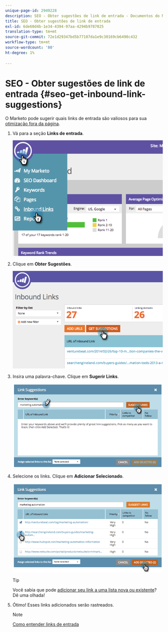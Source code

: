```yaml
---
unique-page-id: 2949228
description: SEO - Obter sugestões de link de entrada - Documentos do Marketo - Documentação do produto
title: SEO - Obter sugestões de link de entrada
exl-id: 6de60d4b-1e34-4394-97aa-4294b9787025
translation-type: tm+mt
source-git-commit: 72e1d29347bd5b77107da1e9c30169cb6490c432
workflow-type: tm+mt
source-wordcount: '80'
ht-degree: 1%

---
```


# SEO - Obter sugestões de link de entrada {#seo-get-inbound-link-suggestions}

O Marketo pode sugerir quais links de entrada são valiosos para sua [otimização fora da página](/help/marketo/product-docs/additional-apps/seo/understanding-seo/understanding-search-engine-optimization.md).

1. Vá para a seção **Links de entrada**.

   ![](assets/image2014-9-18-13-3a20-3a44.png)

1. Clique em **Obter Sugestões**.

   ![](assets/image2014-9-18-13-3a21-3a8.png)

1. Insira uma palavra-chave. Clique em **Sugerir Links**.

   ![](assets/image2014-9-18-13-3a21-3a31.png)

1. Selecione os links. Clique em **Adicionar Selecionado**.

   ![](assets/image2014-9-18-13-3a21-3a40.png)

   >[!TIP]
   >
   >Você sabia que pode [adicionar seu link a uma lista nova ou existente](/help/marketo/product-docs/additional-apps/seo/inbound-links/seo-add-remove-an-inbound-link-url-from-a-list.md)? Dê uma olhada!

1. Ótimo! Esses links adicionados serão rastreados.

   >[!NOTE]
   >
   >[Como entender links de entrada](/help/marketo/product-docs/additional-apps/seo/inbound-links/seo-understanding-inbound-links.md)
